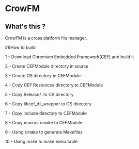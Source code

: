 # CrowFM

## What's this ?

CrowFM is a cross platform file manager.

##How to build

1 - Download Chromium Embedded Framework(CEF) and build it

2 - Create CEFModule directory in source
 
3 - Create OS directory in CEFModule

4 - Copy CEF Resources directory to CEFModule
 
5 - Copy Release/*.* to OS directory

6 - Copy libcef_dll_wrapper to OS directory
 
7 - Copy include directory to CEFModule

8 - Copy macros.cmake to CEFModule

9 - Using cmake to generate Makefiles

10 - Using make to make executable